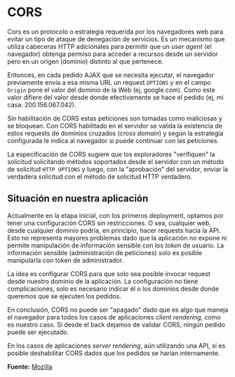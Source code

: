 # CORS

Cors es un protocolo o estrategia requerida por los navegadores web
para evitar un tipo de ataque de denegación de servicios.
Es un mecanismo que utiliza cabeceras HTTP adicionales para permitir
que un _user agent_ (el navegador) obtenga permiso para acceder a recursos
desde un servidor pero en un origen (dominio) distinto al que pertenece.

Entonces, en cada pedido AJAX que se necesita ejecutar, el navegador
previamente envía a esa misma URL un request `OPTIONS` y en el campo
`Origin` pone el valor del dominio de la Web (ej, google.com).
Como este valor difiere del valor desde donde efectivamente se hace
el pedido (ej, mi casa: 200.156.067.042).

Sin habilitación de CORS estas peticiones son tomadas como maliciosas y se bloquean.
Con CORS habilitado en el servidor se valida la existencia de estos
requests de dominios cruzados (_cross domain_) y según la estrategia configurada
le indica al navegador si puede continuar con las peticiones.

La especificación de CORS sugiere que los exploradores "verifiquen" la solicitud
solicitando métodos soportados desde el servidor con un método de solicitud
`HTTP OPTIONS` y luego, con la "aprobación" del servidor, enviar la verdadera
solicitud con el método de solicitud HTTP verdadero.

## Situación en nuestra aplicación

Actualmente en la etapa inicial, con los primeros deployment,
optamos por tener una configuración CORS sin restricciones. O sea,
cualquier web, desde cualquier dominio podría, en principio, hacer
requests hacia la API. Esto no representa mayores problemas
dado que la aplicación no expone ni permite manipulación de
información sensible con los _token_ de usuario. La información
sensible (administración de peticiones) solo es posible manipularla
con token de administrador.

La idea es configurar CORS para que solo sea posible invocar request desde nuestro
dominio de la aplicación. La configuración no tiene complicaciones, solo es necesario
indicar él o los dominios desde donde queremos que se ejecuten los pedidos.

En conclusión, CORS no puede ser "apagado" dado que es algo que maneja el navegador
para todos los casos de aplicaciones _client rendering_, como es nuestro caso.
Si desde el back dejamos de validar CORS, ningún pedido puede ser ejecutado.

En los casos de aplicaciones _server rendering_, aún utilizando una API,
sí es posible deshabilitar CORS dados que los pedidos se harían internamente.

**Fuente:** [Mozilla][cors-mozilla]

[cors-mozilla]: https://developer.mozilla.org/en-US/docs/Web/HTTP/CORS
